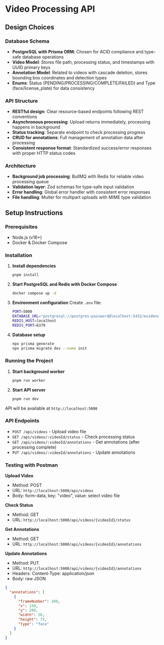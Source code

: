 # Video Processing API

## Design Choices

### Database Schema
- **PostgreSQL with Prisma ORM**: Chosen for ACID compliance and type-safe database operations
- **Video Model**: Stores file path, processing status, and timestamps with UUID primary keys
- **Annotation Model**: Related to videos with cascade deletion, stores bounding box coordinates and detection types
- **Enums**: Status (PENDING/PROCESSING/COMPLETE/FAILED) and Type (face/license_plate) for data consistency

### API Structure
- **RESTful design**: Clear resource-based endpoints following REST conventions
- **Asynchronous processing**: Upload returns immediately, processing happens in background
- **Status tracking**: Separate endpoint to check processing progress
- **CRUD for annotations**: Full management of annotation data after processing
- **Consistent response format**: Standardized success/error responses with proper HTTP status codes

### Architecture
- **Background job processing**: BullMQ with Redis for reliable video processing queue
- **Validation layer**: Zod schemas for type-safe input validation
- **Error handling**: Global error handler with consistent error responses
- **File handling**: Multer for multipart uploads with MIME type validation

## Setup Instructions

### Prerequisites
- Node.js (v16+)
- Docker & Docker Compose

### Installation

1. **Install dependencies**
   ```bash
   pnpm install
   ```

2. **Start PostgreSQL and Redis with Docker Compose**
   ```bash
   docker compose up -d
   ```

3. **Environment configuration**
   Create `.env` file:
   ```bash
   PORT=5000
   DATABASE_URL="postgresql://postgres:password@localhost:5432/evidence"
   REDIS_HOST=localhost
   REDIS_PORT=6379
   ```

4. **Database setup**
   ```bash
   npx prisma generate
   npx prisma migrate dev --name init
   ```

### Running the Project

1. **Start background worker**
   ```bash
   pnpm run worker
   ```

2. **Start API server**
   ```bash
   pnpm run dev
   ```

API will be available at `http://localhost:5000`

### API Endpoints

- `POST /api/videos` - Upload video file
- `GET /api/videos/:videoId/status` - Check processing status  
- `GET /api/videos/:videoId/annotations` - Get annotations (after processing complete)
- `PUT /api/videos/:videoId/annotations` - Update annotations

### Testing with Postman

**Upload Video**
- Method: POST
- URL: `http://localhost:5000/api/videos`
- Body: form-data, key: "video", value: select video file

**Check Status**
- Method: GET
- URL: `http://localhost:5000/api/videos/{videoId}/status`

**Get Annotations**
- Method: GET  
- URL: `http://localhost:5000/api/videos/{videoId}/annotations`

**Update Annotations**
- Method: PUT
- URL: `http://localhost:5000/api/videos/{videoId}/annotations`
- Headers: Content-Type: application/json
- Body: raw JSON
```json
{
  "annotations": [
    {
      "frameNumber": 100,
      "x": 150,
      "y": 200, 
      "width": 50,
      "height": 75,
      "type": "face"
    }
  ]
}
```
